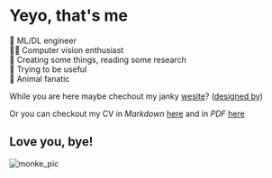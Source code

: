 # Yeyo, that's me

🦜 ML/DL engineer  
👨‍🔬 Computer vision enthusiast  
🦕 Creating some things, reading some research  
🐬 Trying to be useful  
🍕 Animal fanatic

While you are here maybe chechout my janky [wesite](https://empyempt.github.io/Portfolio/#/)? ([designed by](https://t.me/ifindivy))

Or you can checkout my CV in *Markdown* [here](./resume.md) and in *PDF* [here](./Ilya_Eliseev_Machine_learning_CV.pdf)

## Love you, bye!

![monke_pic](monke.webp)
